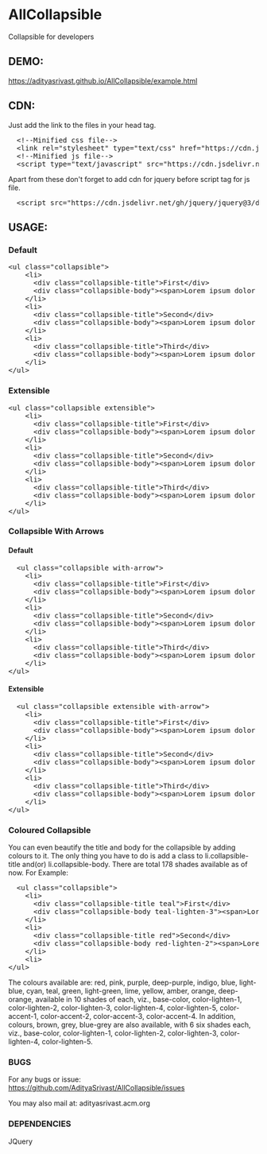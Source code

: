 # AllCollapsible
Collapsible for developers

## DEMO:
https://adityasrivast.github.io/AllCollapsible/example.html

## CDN:

Just add the link to the files in your head tag.
<pre>
  &lt;!--Minified css file--&gt;
  &lt;link rel="stylesheet" type="text/css" href="https://cdn.jsdelivr.net/gh/adityasrivast/AllCollapsible@1.0.0/allcollapsible.min.css"&gt;
  &lt;!--Minified js file--&gt;
  &lt;script type="text/javascript" src="https://cdn.jsdelivr.net/gh/adityasrivast/AllCollapsible@1.0.0/allcollapsible.min.js"&gt;&lt;/script&gt;
</pre>

Apart from these don't forget to add cdn for jquery before script tag for js file.

<pre>
  &lt;script src="https://cdn.jsdelivr.net/gh/jquery/jquery@3/dist/jquery.min.js"&gt; &lt;/script&gt;
</pre>

## USAGE:

### Default
<pre>
&lt;ul class="collapsible"&gt;
    &lt;li&gt;
      &lt;div class="collapsible-title"&gt;First&lt;/div&gt;
      &lt;div class="collapsible-body"&gt;&lt;span&gt;Lorem ipsum dolor sit amet.&lt;/span&gt;&lt;/div&gt;
    &lt;/li&gt;
    &lt;li&gt;
      &lt;div class="collapsible-title"&gt;Second&lt;/div&gt;
      &lt;div class="collapsible-body"&gt;&lt;span&gt;Lorem ipsum dolor sit amet&lt;/span&gt;&lt;/div&gt;
    &lt;/li&gt;
    &lt;li&gt;
      &lt;div class="collapsible-title"&gt;Third&lt;/div&gt;
      &lt;div class="collapsible-body"&gt;&lt;span&gt;Lorem ipsum dolor sit amet&lt;/span&gt;&lt;/div&gt;
    &lt;/li&gt;
&lt;/ul&gt;
</pre>

### Extensible
<pre>
&lt;ul class="collapsible extensible"&gt;
    &lt;li&gt;
      &lt;div class="collapsible-title"&gt;First&lt;/div&gt;
      &lt;div class="collapsible-body"&gt;&lt;span&gt;Lorem ipsum dolor sit amet.&lt;/span&gt;&lt;/div&gt;
    &lt;/li&gt;
    &lt;li&gt;
      &lt;div class="collapsible-title"&gt;Second&lt;/div&gt;
      &lt;div class="collapsible-body"&gt;&lt;span&gt;Lorem ipsum dolor sit amet&lt;/span&gt;&lt;/div&gt;
    &lt;/li&gt;
    &lt;li&gt;
      &lt;div class="collapsible-title"&gt;Third&lt;/div&gt;
      &lt;div class="collapsible-body"&gt;&lt;span&gt;Lorem ipsum dolor sit amet&lt;/span&gt;&lt;/div&gt;
    &lt;/li&gt;
&lt;/ul&gt;
</pre>

### Collapsible With Arrows

#### Default
<pre>
  &lt;ul class="collapsible with-arrow"&gt;
    &lt;li&gt;
      &lt;div class="collapsible-title"&gt;First&lt;/div&gt;
      &lt;div class="collapsible-body"&gt;&lt;span&gt;Lorem ipsum dolor sit amet&lt;/span&gt;&lt;/div&gt;
    &lt;/li&gt;
    &lt;li&gt;
      &lt;div class="collapsible-title"&gt;Second&lt;/div&gt;
      &lt;div class="collapsible-body"&gt;&lt;span&gt;Lorem ipsum dolor sit amet&lt;/span&gt;&lt;/div&gt;
    &lt;/li&gt;
    &lt;li&gt;
      &lt;div class="collapsible-title"&gt;Third&lt;/div&gt;
      &lt;div class="collapsible-body"&gt;&lt;span&gt;Lorem ipsum dolor sit amet&lt;/span&gt;&lt;/div&gt;
    &lt;/li&gt;
&lt;/ul&gt;
</pre>

#### Extensible
<pre>
  &lt;ul class="collapsible extensible with-arrow"&gt;
    &lt;li&gt;
      &lt;div class="collapsible-title"&gt;First&lt;/div&gt;
      &lt;div class="collapsible-body"&gt;&lt;span&gt;Lorem ipsum dolor sit amet&lt;/span&gt;&lt;/div&gt;
    &lt;/li&gt;
    &lt;li&gt;
      &lt;div class="collapsible-title"&gt;Second&lt;/div&gt;
      &lt;div class="collapsible-body"&gt;&lt;span&gt;Lorem ipsum dolor sit amet&lt;/span&gt;&lt;/div&gt;
    &lt;/li&gt;
    &lt;li&gt;
      &lt;div class="collapsible-title"&gt;Third&lt;/div&gt;
      &lt;div class="collapsible-body"&gt;&lt;span&gt;Lorem ipsum dolor sit amet&lt;/span&gt;&lt;/div&gt;
    &lt;/li&gt;
&lt;/ul&gt;
</pre>

### Coloured Collapsible
You can even beautify the title and body for the collapsible by adding colours to it. The only thing you have to do is add a class to li.collapsible-title and(or) li.collapsible-body. There are total 178 shades available as of now.
For Example:
<pre>
  &lt;ul class="collapsible"&gt;
    &lt;li&gt;
      &lt;div class="collapsible-title teal"&gt;First&lt;/div&gt;
      &lt;div class="collapsible-body teal-lighten-3"&gt;&lt;span&gt;Lorem ipsum dolor sit amet&lt;/span&gt;&lt;/div&gt;
    &lt;/li&gt;
    &lt;li&gt;
      &lt;div class="collapsible-title red"&gt;Second&lt;/div&gt;
      &lt;div class="collapsible-body red-lighten-2"&gt;&lt;span&gt;Lorem ipsum dolor sit amet&lt;/span&gt;&lt;/div&gt;
    &lt;/li&gt;
    &lt;li&gt;
&lt;/ul&gt;
</pre>

The colours available are: red, pink, purple, deep-purple, indigo, blue, light-blue, cyan, teal, green, light-green, lime, yellow, amber, orange, deep-orange, available in 10 shades of each, viz., base-color,  color-lighten-1, color-lighten-2, color-lighten-3, color-lighten-4, color-lighten-5, color-accent-1, color-accent-2, color-accent-3, color-accent-4. In addition, colours, brown, grey, blue-grey are also available, with 6 six shades each, viz., base-color, color-lighten-1, color-lighten-2, color-lighten-3, color-lighten-4, color-lighten-5.

### BUGS
For any bugs or issue:
https://github.com/AdityaSrivast/AllCollapsible/issues

You may also mail at:
adityasrivast.acm.org

### DEPENDENCIES
JQuery
